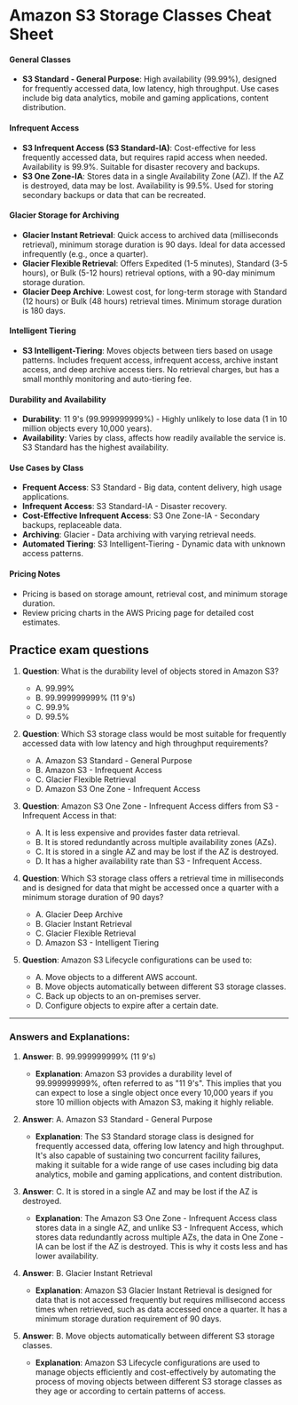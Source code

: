 # Amazon S3 Storage Classes Cheat Sheet

#### **General Classes**
- **S3 Standard - General Purpose**: High availability (99.99%), designed for frequently accessed data, low latency, high throughput. Use cases include big data analytics, mobile and gaming applications, content distribution.

#### **Infrequent Access**
- **S3 Infrequent Access (S3 Standard-IA)**: Cost-effective for less frequently accessed data, but requires rapid access when needed. Availability is 99.9%. Suitable for disaster recovery and backups.
- **S3 One Zone-IA**: Stores data in a single Availability Zone (AZ). If the AZ is destroyed, data may be lost. Availability is 99.5%. Used for storing secondary backups or data that can be recreated.

#### **Glacier Storage for Archiving**
- **Glacier Instant Retrieval**: Quick access to archived data (milliseconds retrieval), minimum storage duration is 90 days. Ideal for data accessed infrequently (e.g., once a quarter).
- **Glacier Flexible Retrieval**: Offers Expedited (1-5 minutes), Standard (3-5 hours), or Bulk (5-12 hours) retrieval options, with a 90-day minimum storage duration.
- **Glacier Deep Archive**: Lowest cost, for long-term storage with Standard (12 hours) or Bulk (48 hours) retrieval times. Minimum storage duration is 180 days.

#### **Intelligent Tiering**
- **S3 Intelligent-Tiering**: Moves objects between tiers based on usage patterns. Includes frequent access, infrequent access, archive instant access, and deep archive access tiers. No retrieval charges, but has a small monthly monitoring and auto-tiering fee.

#### **Durability and Availability**
- **Durability**: 11 9's (99.999999999%) - Highly unlikely to lose data (1 in 10 million objects every 10,000 years).
- **Availability**: Varies by class, affects how readily available the service is. S3 Standard has the highest availability.

#### **Use Cases by Class**
- **Frequent Access**: S3 Standard - Big data, content delivery, high usage applications.
- **Infrequent Access**: S3 Standard-IA - Disaster recovery.
- **Cost-Effective Infrequent Access**: S3 One Zone-IA - Secondary backups, replaceable data.
- **Archiving**: Glacier - Data archiving with varying retrieval needs.
- **Automated Tiering**: S3 Intelligent-Tiering - Dynamic data with unknown access patterns.

#### **Pricing Notes**
- Pricing is based on storage amount, retrieval cost, and minimum storage duration.
- Review pricing charts in the AWS Pricing page for detailed cost estimates.

## Practice exam questions

1. **Question**: What is the durability level of objects stored in Amazon S3?
   - A. 99.99%
   - B. 99.999999999% (11 9's)
   - C. 99.9%
   - D. 99.5%

2. **Question**: Which S3 storage class would be most suitable for frequently accessed data with low latency and high throughput requirements?
   - A. Amazon S3 Standard - General Purpose
   - B. Amazon S3 - Infrequent Access
   - C. Glacier Flexible Retrieval
   - D. Amazon S3 One Zone - Infrequent Access

3. **Question**: Amazon S3 One Zone - Infrequent Access differs from S3 - Infrequent Access in that:
   - A. It is less expensive and provides faster data retrieval.
   - B. It is stored redundantly across multiple availability zones (AZs).
   - C. It is stored in a single AZ and may be lost if the AZ is destroyed.
   - D. It has a higher availability rate than S3 - Infrequent Access.

4. **Question**: Which S3 storage class offers a retrieval time in milliseconds and is designed for data that might be accessed once a quarter with a minimum storage duration of 90 days?
   - A. Glacier Deep Archive
   - B. Glacier Instant Retrieval
   - C. Glacier Flexible Retrieval
   - D. Amazon S3 - Intelligent Tiering

5. **Question**: Amazon S3 Lifecycle configurations can be used to:
   - A. Move objects to a different AWS account.
   - B. Move objects automatically between different S3 storage classes.
   - C. Back up objects to an on-premises server.
   - D. Configure objects to expire after a certain date.

---

### Answers and Explanations:

1. **Answer**: B. 99.999999999% (11 9's)
   - **Explanation**: Amazon S3 provides a durability level of 99.999999999%, often referred to as "11 9's". This implies that you can expect to lose a single object once every 10,000 years if you store 10 million objects with Amazon S3, making it highly reliable.

2. **Answer**: A. Amazon S3 Standard - General Purpose
   - **Explanation**: The S3 Standard storage class is designed for frequently accessed data, offering low latency and high throughput. It's also capable of sustaining two concurrent facility failures, making it suitable for a wide range of use cases including big data analytics, mobile and gaming applications, and content distribution.

3. **Answer**: C. It is stored in a single AZ and may be lost if the AZ is destroyed.
   - **Explanation**: The Amazon S3 One Zone - Infrequent Access class stores data in a single AZ, and unlike S3 - Infrequent Access, which stores data redundantly across multiple AZs, the data in One Zone - IA can be lost if the AZ is destroyed. This is why it costs less and has lower availability.

4. **Answer**: B. Glacier Instant Retrieval
   - **Explanation**: Amazon S3 Glacier Instant Retrieval is designed for data that is not accessed frequently but requires millisecond access times when retrieved, such as data accessed once a quarter. It has a minimum storage duration requirement of 90 days.

5. **Answer**: B. Move objects automatically between different S3 storage classes.
   - **Explanation**: Amazon S3 Lifecycle configurations are used to manage objects efficiently and cost-effectively by automating the process of moving objects between different S3 storage classes as they age or according to certain patterns of access.
